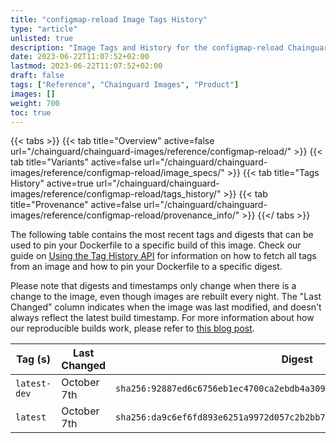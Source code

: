 ```yaml
---
title: "configmap-reload Image Tags History"
type: "article"
unlisted: true
description: "Image Tags and History for the configmap-reload Chainguard Image"
date: 2023-06-22T11:07:52+02:00
lastmod: 2023-06-22T11:07:52+02:00
draft: false
tags: ["Reference", "Chainguard Images", "Product"]
images: []
weight: 700
toc: true
---
```


{{< tabs >}}
{{< tab title="Overview" active=false url="/chainguard/chainguard-images/reference/configmap-reload/" >}}
{{< tab title="Variants" active=false url="/chainguard/chainguard-images/reference/configmap-reload/image_specs/" >}}
{{< tab title="Tags History" active=true url="/chainguard/chainguard-images/reference/configmap-reload/tags_history/" >}}
{{< tab title="Provenance" active=false url="/chainguard/chainguard-images/reference/configmap-reload/provenance_info/" >}}
{{</ tabs >}}

The following table contains the most recent tags and digests that can be used to pin your Dockerfile to a specific build of this image. Check our guide on [Using the Tag History API](/chainguard/chainguard-images/using-the-tag-history-api/) for information on how to fetch all tags from an image and how to pin your Dockerfile to a specific digest.

Please note that digests and timestamps only change when there is a change to the image, even though images are rebuilt every night. The "Last Changed" column indicates when the image was last modified, and doesn't always reflect the latest build timestamp. For more information about how our reproducible builds work, please refer to [this blog post](https://www.chainguard.dev/unchained/reproducing-chainguards-reproducible-image-builds).

| Tag (s)       | Last Changed | Digest                                                                    |
|---------------|--------------|---------------------------------------------------------------------------|
|  `latest-dev` | October 7th  | `sha256:92887ed6c6756eb1ec4700ca2ebdb4a3096c02142b3242dbe1050d276fc2aa99` |
|  `latest`     | October 7th  | `sha256:da9c6ef6fd893e6251a9972d057c2b2bb77c213172a633ffac3489887fb9afaf` |

